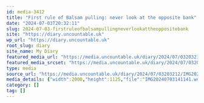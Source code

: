 ```yaml
---
id: media-3412
title: "First rule of Balsam pulling: never look at the opposite bank"
date: "2024-07-03T20:32:11"
slug: 2024-07-03-firstruleofbalsampullingneverlookattheoppositebank
site: "https://diary.uncountable.uk"
wp_url: "https://diary.uncountable.uk"
root_slug: diary
site_name: My Diary
featured_media_url: "https://media.uncountable.uk/diary/2024/07/03203212/IMG20240703141141.webp"
featured_media_srcset: "https://media.uncountable.uk/diary/2024/07/03203212/IMG20240703141141-300x169.webp 300w, https://media.uncountable.uk/diary/2024/07/03203212/IMG20240703141141-1024x576.webp 1024w, https://media.uncountable.uk/diary/2024/07/03203212/IMG20240703141141-150x150.webp 150w, https://media.uncountable.uk/diary/2024/07/03203212/IMG20240703141141-640x360.webp 640w, https://media.uncountable.uk/diary/2024/07/03203212/IMG20240703141141.webp 2000w"
type: media
source_url: "https://media.uncountable.uk/diary/2024/07/03203212/IMG20240703141141.webp"
media_details: {"width":2000,"height":1125,"file":"IMG20240703141141.webp","filesize":192204,"sizes":{"medium":{"file":"IMG20240703141141-300x169.webp","width":300,"height":169,"filesize":21458,"mime_type":"image/webp","source_url":"https://media.uncountable.uk/diary/2024/07/03203212/IMG20240703141141-300x169.webp"},"large":{"file":"IMG20240703141141-1024x576.webp","width":1024,"height":576,"filesize":215278,"mime_type":"image/webp","source_url":"https://media.uncountable.uk/diary/2024/07/03203212/IMG20240703141141-1024x576.webp"},"thumbnail":{"file":"IMG20240703141141-150x150.webp","width":150,"height":150,"filesize":9852,"mime_type":"image/webp","source_url":"https://media.uncountable.uk/diary/2024/07/03203212/IMG20240703141141-150x150.webp"},"mobwidth":{"file":"IMG20240703141141-640x360.webp","width":640,"height":360,"filesize":90824,"mime_type":"image/webp","source_url":"https://media.uncountable.uk/diary/2024/07/03203212/IMG20240703141141-640x360.webp"},"full":{"file":"IMG20240703141141.webp","width":2000,"height":1125,"mime_type":"image/webp","source_url":"https://media.uncountable.uk/diary/2024/07/03203212/IMG20240703141141.webp"}},"image_meta":{"aperture":"0","credit":"","camera":"","caption":"","created_timestamp":"0","copyright":"","focal_length":"0","iso":"0","shutter_speed":"0","title":"","orientation":"0","keywords":[]}}
category: []
tag: []
---
```


